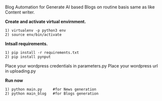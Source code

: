Blog Automation for Generate AI based Blogs on routine basis same as like Content writer.

**Create and activate virtual envirnment.**
    
    1) virtualenv -p python3 env
    2) source env/bin/activate
    
**Intsall requirements.**
    
    1) pip install -r requirements.txt
    2) pip install pynput
   
Place your wordpress credentials in parameters.py
Place your wordpress url in uploading.py

**Run now**

    1) python main.py     #for News generation
    2) python main_blog   #for Blogs generation
    

